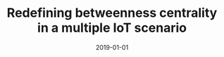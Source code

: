 ---
title: 'Redefining betweenness centrality in a multiple IoT scenario'
collection: publications
permalink: /publication/2019-01-01-CEUR Workshop Proceedings-Redefining-betweenness.md
excerpt: 'F. Cauteruccio, G.  Terracina, D.  Ursino, L.  Virgili'
date: 2019-01-01
venue: 'CEUR Workshop Proceedings'
link: 'https://doi.org/-'
location: 'Polytechnic University of Marche, University of Calabria'
---